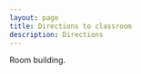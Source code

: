 ```yaml
---
layout: page
title: Directions to classroom
description: Directions 
---
```


Room []() building.
